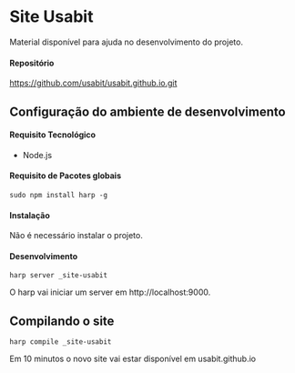 # Site Usabit #

Material disponível para ajuda no desenvolvimento do projeto.

#### Repositório ####
  https://github.com/usabit/usabit.github.io.git

## Configuração do ambiente de desenvolvimento ##


#### Requisito Tecnológico
- Node.js

#### Requisito de Pacotes globais
    sudo npm install harp -g

#### Instalação
Não é necessário instalar o projeto.

#### Desenvolvimento
    harp server _site-usabit

O harp vai iniciar um server em http://localhost:9000.

## Compilando o site
    harp compile _site-usabit

Em 10 minutos o novo site vai estar disponível em usabit.github.io